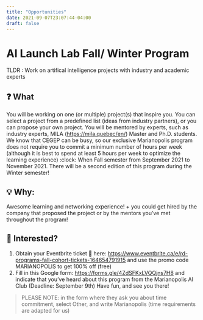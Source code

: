 ```yaml
---
title: "Opportunities"
date: 2021-09-07T23:07:44-04:00
draft: false
---
```


# AI Launch Lab Fall/ Winter Program

TLDR : Work on artifical intelligence projects with industry and academic experts

❓ What
---
You will be working on one (or multiple) project(s) that inspire you. You can select a project from a predefined list (ideas from industry partners), or you can propose your own project. You will be mentored by experts, such as industry experts, MILA (https://mila.quebec/en/) Master and Ph.D. students. We know that CEGEP can be busy, so our exclusive Marianopolis program does not require you to commit a minimum number of hours per week (although it is best to spend at least 5 hours per week to optimize the learning experience)
:clock:  When Fall semester from September 2021 to November 2021. There will be a second edition of this program during the Winter semester!

💡 Why:
---
Awesome learning and networking experience! + you could get hired by the company that proposed the project or by the mentors you’ve met throughout the program!

🥳 Interested?
---
1. Obtain your Eventbrite ticket 🎫 here: https://www.eventbrite.ca/e/rd-programs-fall-cohort-tickets-164654791915 and use the promo code MARIANOPOLIS to get 100% off (free)
2. Fill in this Google form: https://forms.gle/4ZdSFKxLVQQjns7H8 and indicate that you’ve heard about this program from the Marianopolis AI Club (Deadline: September 9th)
Have fun, and see you there! 

> PLEASE NOTE:  in the form  where they ask you about time commitment, select Other, and write Marianopolis (time requirements are adapted for us)
